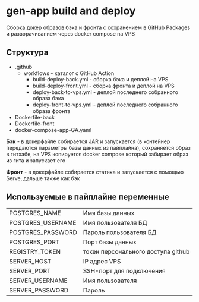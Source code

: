 # gen-app build and deploy

Сборка докер образов бэка и фронта с сохранением в GitHub Packages и разворачиванием через docker compose на VPS

## Структура
- .github
  - workflows - каталог с GitHub Action 
    * build-deploy-back.yml		- сборка бэка и деплой на VPS
    * build-deploy-front.yml 		- сборка фронта и деплой на VPS
    * deploy-back-to-vps.yml		- деплой последнего собранного образа бэка
    * deploy-front-to-vps.yml		- деплой последнего собранного образа фронта
 - Dockerfile-back	
 - Dockerfile-front
 - docker-compose-app-GA.yaml

**Бэк** -  в докерфайле собирается JAR и запускается (в контейнер передаются параметры базы данных из пайплайна), сохраняется образ в гитхабе, на VPS копируется docker compose который забирает образ из гита и запускает его

**Фронт** - в докерфайле собирается статика и запускается с помощью Serve, дальше также как бэк

## Используемые в пайплайне переменные 

|                |                          |
|----------------|-------------------------------|
|POSTGRES_NAME| Имя базы данных       |      
|POSTGRES_USERNAME          |Имя пользователя БД|
|POSTGRES_PASSWORD| Пароль пользователя БД|
|POSTGRES_PORT| Порт базы данных|
|REGISTRY_TOKEN|токен персонального доступа github|
|SERVER_HOST|IP адрес VPS|
|SERVER_PORT|SSH-порт для подключения|
|SERVER_USERNAME|Имя пользователя|
|SERVER_PASSWORD|Пароль|